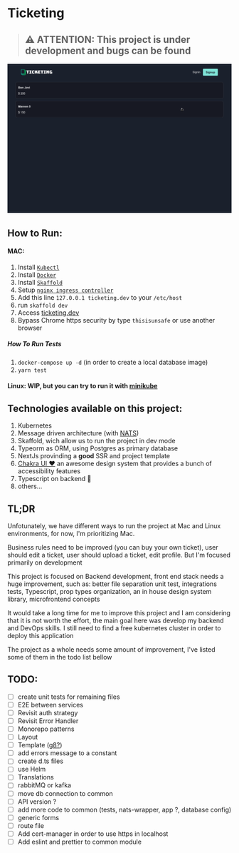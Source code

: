 # Ticketing

> ## :warning: ATTENTION: This project is under development and bugs can be found

![Ticketing](https://github.com/cesar-cb/ticketing/raw/master/ticketing.gif)

## How to Run:

#### MAC:
1. Install [`Kubectl`](https://kubernetes.io/docs/tasks/tools/install-kubectl/)
2. Install [`Docker`](https://hub.docker.com/editions/community/docker-ce-desktop-mac/)
3. Install [`Skaffold`](https://skaffold.dev/docs/install/)
4. Setup [`nginx ingress controller`](https://kubernetes.github.io/ingress-nginx/deploy/#docker-for-mac)
5. Add this line ```127.0.0.1 ticketing.dev``` to your `/etc/host` 
6. run `skaffold dev`
7. Access [ticketing.dev](http://ticketing.dev)
8. Bypass Chrome https security by type `thisisunsafe` or use another browser

##### How To Run Tests
1. `docker-compose up -d` (in order to create a local database image)
2. `yarn test`

#### Linux: WIP, but you can try to run it with [minikube](https://kubernetes.io/docs/setup/learning-environment/minikube/)

## Technologies available on this project:
1. Kubernetes
2. Message driven architecture (with [NATS](https://nats.io/))
3. Skaffold, wich allow us to run the project in dev mode
4. Typeorm as ORM, using Postgres as primary database
5. NextJs provinding a **good** SSR and project template
6. [Chakra UI :heart:](https://chakra-ui.com/) an awesome design system that provides a bunch of accessibility features
7. Typescript on backend  🙌
8. others...

## TL;DR
Unfotunately, we have different ways to run the project at Mac and Linux environments, for now, I'm prioritizing Mac.

Business rules need to be improved (you can buy your own ticket), user should edit a ticket, user should upload a ticket, edit profile. But I'm focused primarily on development

This project is focused on Backend development, front end stack needs a huge improvement, such as: better file separation unit test, integrations tests, Typescript, prop types organization, an in house design system library, microfrontend concepts

It would take a long time for me to improve this project and I am considering that it is not worth the effort, the main goal here was develop my backend and DevOps skills. I still need to find a free kubernetes cluster in order to deploy this application

The project as a whole needs some amount of improvement, I've listed some of them in the todo list bellow

## TODO:

- [ ] create unit tests for remaining files
- [ ] E2E between services
- [ ] Revisit auth strategy
- [ ] Revisit Error Handler
- [ ] Monorepo patterns
- [ ] Layout
- [ ] Template ([g8?](https://github.com/foundweekends/giter8))
- [ ] add errors message to a constant
- [ ] create d.ts files
- [ ] use Helm
- [ ] Translations
- [ ] rabbitMQ or kafka
- [ ] move db connection to common
- [ ] API version ?
- [ ] add more code to common (tests, nats-wrapper, app ?, database config)
- [ ] generic forms
- [ ] route file
- [ ] Add cert-manager in order to use https in localhost
- [ ] Add eslint and prettier to common module
